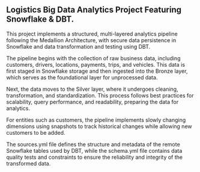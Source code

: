 ## Logistics Big Data Analytics Project Featuring Snowflake & DBT.

This project implements a structured, multi-layered analytics pipeline following the Medallion Architecture, with secure data persistence in Snowflake and data transformation and testing using DBT.

The pipeline begins with the collection of raw business data, including customers, drivers, locations, payments, trips, and vehicles. This data is first staged in Snowflake storage and then ingested into the Bronze layer, which serves as the foundational layer for unprocessed data.

Next, the data moves to the Silver layer, where it undergoes cleaning, transformation, and standardization. This process follows best practices for scalability, query performance, and readability, preparing the data for analytics.

For entities such as customers, the pipeline implements slowly changing dimensions using snapshots to track historical changes while allowing new customers to be added.

The sources.yml file defines the structure and metadata of the remote Snowflake tables used by DBT, while the schema.yml file contains data quality tests and constraints to ensure the reliability and integrity of the transformed data.
